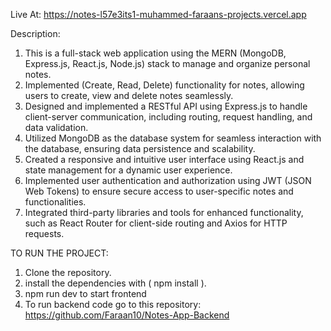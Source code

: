 Live At: https://notes-l57e3its1-muhammed-faraans-projects.vercel.app

Description:

1) This is a full-stack web application using the MERN (MongoDB, Express.js, React.js, Node.js) stack to manage and organize personal notes.
2) Implemented (Create, Read, Delete) functionality for notes, allowing users to create, view and delete notes seamlessly.
3) Designed and implemented a RESTful API using Express.js to handle client-server communication, including routing, request handling, and data validation.
4) Utilized MongoDB as the database system for seamless interaction with the database, ensuring data persistence and scalability.
5) Created a responsive and intuitive user interface using React.js and state management for a dynamic user experience.
6) Implemented user authentication and authorization using JWT (JSON Web Tokens) to ensure secure access to user-specific notes and functionalities.
7) Integrated third-party libraries and tools for enhanced functionality, such as React Router for client-side routing and Axios for HTTP requests.

TO RUN THE PROJECT:

1) Clone the repository.
2) install the dependencies with ( npm install ).
3) npm run dev to start frontend
4) To run backend code go to this repository: https://github.com/Faraan10/Notes-App-Backend
